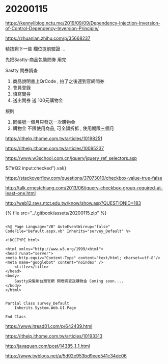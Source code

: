 # 20200115

https://kennyliblog.nctu.me/2019/09/09/Dependency-Injection-Inversion-of-Control-Dependency-Inversion-Principle/

https://zhuanlan.zhihu.com/p/35668237

精技剩下一些 欄位提前驗證 ...

先把Sastty-商品包裝問券 用完

Sastty 問券調查

1. 商品說明書上QrCode , 拍了之後連到官網問券
2. 會員登錄
3. 填寫問券
4. 送出問券 送 100元購物金

規則
1. 同帳號一個月只發送一次購物金
2. 購物金 不限使用商品, 可全額折抵 , 使用期限三個月

https://ithelp.ithome.com.tw/articles/10198251

https://ithelp.ithome.com.tw/articles/10095237

https://www.w3school.com.cn/jquery/jquery_ref_selectors.asp

$("#Q2 input:checked").val()

https://stackoverflow.com/questions/37073010/checkbox-value-true-false

http://talk.ernestchiang.com/2013/06/jquery-checkbox-group-required-at-least-one.html

http://web12.ravs.ntct.edu.tw/know/show.asp?QUESTIONID=183

{% file src="../.gitbook/assets/20200115.zip" %}







```

<%@ Page Language="VB" AutoEventWireup="false" CodeFile="Default.aspx.vb" Inherits="survey_Default" %>

<!DOCTYPE html>

<html xmlns="http://www.w3.org/1999/xhtml">
<head runat="server">
<meta http-equiv="Content-Type" content="text/html; charset=utf-8"/>
<meta name="googlebot" content="noindex" />
    <title></title>
</head>
<body>
    Sastty染髮劑台灣官網 問卷調查送購物金 Coming soon....
</body>
</html>

```

```

Partial Class survey_Default
    Inherits System.Web.UI.Page

End Class

```


https://www.itread01.com/p/642439.html

https://ithelp.ithome.com.tw/articles/10193313

http://javaquan.com/post/14385_1_1.html

https://www.twblogs.net/a/5d92e953bd9eee541c34dc06
